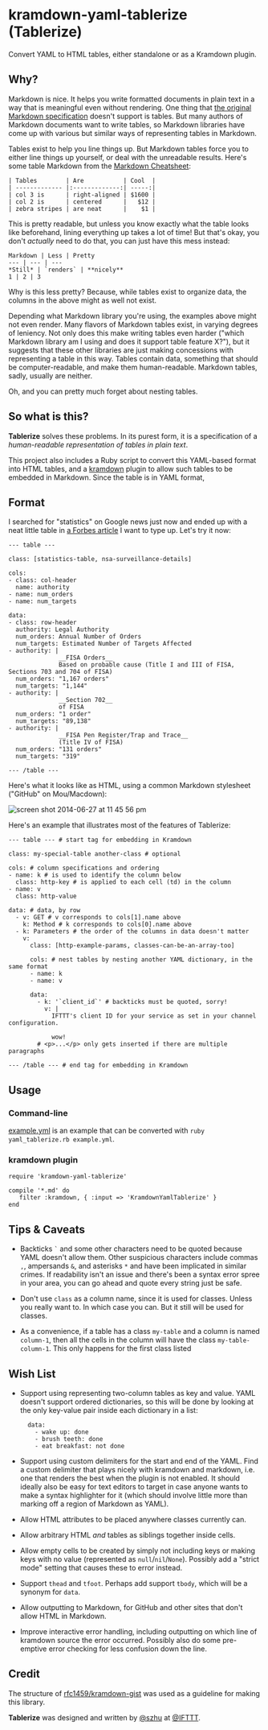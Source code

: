 kramdown-yaml-tablerize (Tablerize)
===================================

Convert YAML to HTML tables, either standalone or as a Kramdown plugin.

Why?
----

Markdown is nice. It helps you write formatted documents in plain text in a way that is meaningful even without rendering. One thing that [the original Markdown specification](http://daringfireball.net/projects/markdown/syntax) doesn't support is tables. But many authors of Markdown documents want to write tables, so Markdown libraries have come up with various but similar ways of representing tables in Markdown.

Tables exist to help you line things up. But Markdown tables force you to either line things up yourself, or deal with the unreadable results. Here's some table Markdown from the [Markdown Cheatsheet](https://github.com/adam-p/markdown-here/wiki/Markdown-Cheatsheet):

```
| Tables        | Are           | Cool  |
| ------------- |:-------------:| -----:|
| col 3 is      | right-aligned | $1600 |
| col 2 is      | centered      |   $12 |
| zebra stripes | are neat      |    $1 |
```

This is pretty readable, but unless you know exactly what the table looks like beforehand, lining everything up takes a lot of time! But that's okay, you don't _actually_ need to do that, you can just have this mess instead:

```
Markdown | Less | Pretty
--- | --- | ---
*Still* | `renders` | **nicely**
1 | 2 | 3
```

Why is this less pretty? Because, while tables exist to organize data, the columns in the above might as well not exist.

Depending what Markdown library you're using, the examples above might not even render. Many flavors of Markdown tables exist, in varying degrees of leniency. Not only does this make writing tables even harder ("which Markdown library am I using and does it support table feature X?"), but it suggests that these other libraries are just making concessions with representing a table in this way. Tables contain data, something that should be computer-readable, and make them human-readable. Markdown tables, sadly, usually are neither.

Oh, and you can pretty much forget about nesting tables.

So what is this?
----------------

**Tablerize** solves these problems. In its purest form, it is a specification of a _human-readable representation of tables in plain text_.

This project also includes a Ruby script to convert this YAML-based format into HTML tables, and a [kramdown](http://kramdown.gettalong.org/) plugin to allow such tables to be embedded in Markdown. Since the table is in YAML format,

Format
------

I searched for "statistics" on Google news just now and ended up with a neat little table in [a Forbes article](http://www.forbes.com/sites/gregorymcneal/2014/06/27/nsa-releases-new-statistical-details-about-surveillance/) I want to type up. Let's try it now: 

    --- table ---
    
    class: [statistics-table, nsa-surveillance-details]

    cols:
    - class: col-header
      name: authority
    - name: num_orders
    - name: num_targets

    data:
    - class: row-header
      authority: Legal Authority
      num_orders: Annual Number of Orders
      num_targets: Estimated Number of Targets Affected
    - authority: |
                  __FISA Orders__  
                  Based on probable cause (Title I and III of FISA, Sections 703 and 704 of FISA)
      num_orders: "1,167 orders"
      num_targets: "1,144"
    - authority: |
                  __Section 702__  
                  of FISA
      num_orders: "1 order"
      num_targets: "89,138"
    - authority: |
                  __FISA Pen Register/Trap and Trace__  
                  (Title IV of FISA)
      num_orders: "131 orders"
      num_targets: "319"
    
    --- /table ---

Here's what it looks like as HTML, using a common Markdown stylesheet ("GitHub" on Mou/Macdown):

![screen shot 2014-06-27 at 11 45 56 pm](https://cloud.githubusercontent.com/assets/1570168/3420046/94909652-fe90-11e3-9330-7eafc78ef17a.png)

Here's an example that illustrates most of the features of Tablerize:

    --- table --- # start tag for embedding in Kramdown
    
    class: my-special-table another-class # optional
    
    cols: # column specifications and ordering
    - name: k # is used to identify the column below
      class: http-key # is applied to each cell (td) in the column
    - name: v
      class: http-value
    
    data: # data, by row
      - v: GET # v corresponds to cols[1].name above
        k: Method # k corresponds to cols[0].name above
      - k: Parameters # the order of the columns in data doesn't matter
        v:
          class: [http-example-params, classes-can-be-an-array-too]
          
          cols: # nest tables by nesting another YAML dictionary, in the same format
          - name: k
          - name: v
          
          data:
            - k: '`client_id`' # backticks must be quoted, sorry!
              v: |
                IFTTT's client ID for your service as set in your channel configuration.
                
                wow!
            # <p>...</p> only gets inserted if there are multiple paragraphs
    
    --- /table --- # end tag for embedding in Kramdown

Usage
-----

### Command-line

[example.yml](example.yml) is an example that can be converted with `ruby yaml_tablerize.rb example.yml`.

### kramdown plugin

	require 'kramdown-yaml-tablerize'

    compile '*.md' do
       filter :kramdown, { :input => 'KramdownYamlTablerize' }
    end

Tips & Caveats
--------------

- Backticks `` ` `` and some other characters need to be quoted because YAML doesn't allow them. Other suspicious characters include commas `,`, ampersands `&`, and asterisks `*` and have been implicated in similar crimes. If readability isn't an issue and there's been a syntax error spree in your area, you can go ahead and quote every string just be safe.

- Don't use `class` as a column name, since it is used for classes. Unless you really want to. In which case you can. But it still will be used for classes.

- As a convenience, if a table has a class `my-table` and a column is named `column-1`, then all the cells in the column will have the class `my-table-column-1`. This only happens for the first class listed

Wish List
---------

- Support using representing two-column tables as key and value. YAML doesn't support ordered dictionaries, so this will be done by looking at the only key-value pair inside each dictionary in a list:

        data:
          - wake up: done
          - brush teeth: done
          - eat breakfast: not done

- Support using custom delimiters for the start and end of the YAML. Find a custom delimiter that plays nicely with kramdown and markdown, i.e. one that renders the best when the plugin is not enabled. It should ideally also be easy for text editors to target in case anyone wants to make a syntax highlighter for it (which should involve little more than marking off a region of Markdown as YAML).

- Allow HTML attributes to be placed anywhere classes currently can.

- Allow arbitrary HTML _and_ tables as siblings together inside cells.

- Allow empty cells to be created by simply not including keys or making keys with no value (represented as `null`/`nil`/`None`). Possibly add a "strict mode" setting that causes these to error instead.

- Support `thead` and `tfoot`. Perhaps add support `tbody`, which will be a synonym for `data`.

- Allow outputting to Markdown, for GitHub and other sites that don't allow HTML in Markdown.

- Improve interactive error handling, including outputting on which line of kramdown source the error occurred. Possibly also do some pre-emptive error checking for less confusion down the line.

Credit
------

The structure of [rfc1459/kramdown-gist](https://github.com/rfc1459/kramdown-gist) was used as a guideline for making this library.

**Tablerize** was designed and written by [@szhu](https://github.com/szhu) at [@IFTTT](https://github.com/IFTTT).
